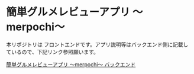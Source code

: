 # 簡単グルメレビューアプリ 〜merpochi〜

本リポジトリは フロントエンドです。アプリ説明等はバックエンド側に記載しているので、下記リンク参照願います。

[簡単グルメレビューアプリ 〜merpochi〜 バックエンド](https://github.com/fujisawatk/merpochi_server)
